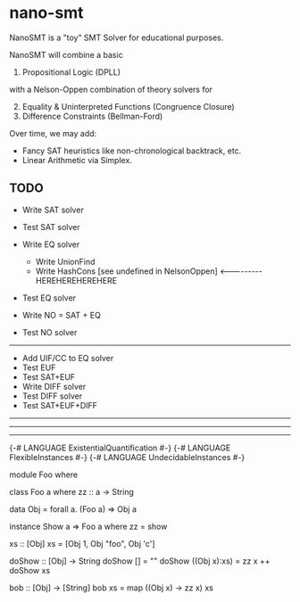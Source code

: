 nano-smt
========

NanoSMT is a "toy" SMT Solver for educational purposes.

NanoSMT will combine a basic

1. Propositional Logic                (DPLL) 

with a Nelson-Oppen combination of theory solvers for 

2. Equality & Uninterpreted Functions (Congruence Closure) 
3. Difference Constraints             (Bellman-Ford)

Over time, we may add:

- Fancy SAT heuristics like non-chronological backtrack, etc.
- Linear Arithmetic via Simplex.


TODO
----

- Write SAT solver   

- Test  SAT solver 

- Write EQ solver    
    - Write UnionFind
    - Write HashCons [see undefined in NelsonOppen] <--------- HEREHEREHEREHERE
        
- Test  EQ solver       
- Write NO = SAT + EQ
- Test  NO solver

---------------------------

- Add   UIF/CC to EQ solver
- Test  EUF 
- Test  SAT+EUF 
- Write DIFF solver
- Test  DIFF solver
- Test  SAT+EUF+DIFF



-----------------------------------------------------------------
-----------------------------------------------------------------
-----------------------------------------------------------------

{-# LANGUAGE ExistentialQuantification #-}
{-# LANGUAGE FlexibleInstances #-}
{-# LANGUAGE UndecidableInstances #-}

module Foo where

class Foo a where
  zz :: a -> String

data Obj = forall a. (Foo a) => Obj a

instance Show a => Foo a where
  zz = show

xs :: [Obj]
xs =  [Obj 1, Obj "foo", Obj 'c']

doShow :: [Obj] -> String
doShow [] = ""
doShow ((Obj x):xs) = zz x ++ doShow xs

bob :: [Obj] -> [String]
bob xs = map (\(Obj x) -> zz x) xs


